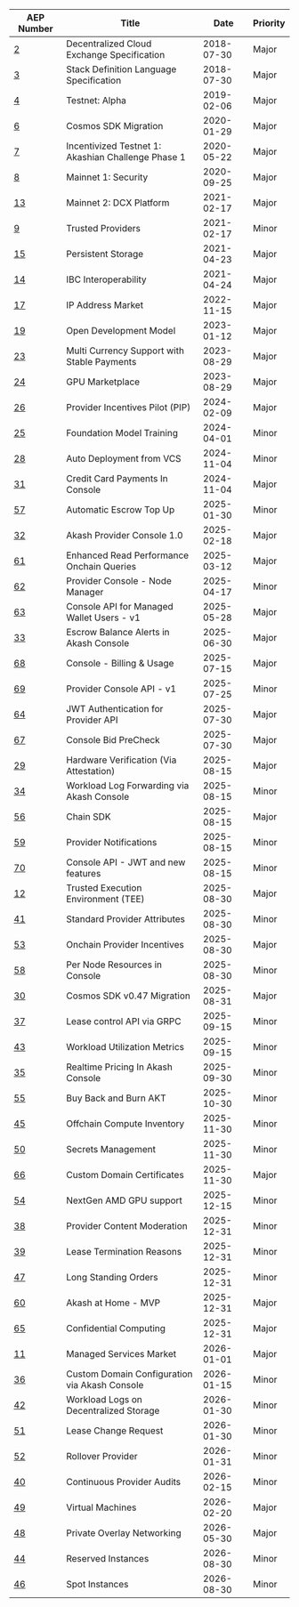 | AEP Number | Title | Date | Priority |
| --- | --- | --- | --- |
| [2](spec/aep-2) | Decentralized Cloud Exchange Specification | 2018-07-30 | Major |
| [3](spec/aep-3) | Stack Definition Language Specification | 2018-07-30 | Major |
| [4](spec/aep-4) | Testnet: Alpha | 2019-02-06 | Major |
| [6](spec/aep-6) | Cosmos SDK Migration | 2020-01-29 | Major |
| [7](spec/aep-7) | Incentivized Testnet 1: Akashian Challenge Phase 1 | 2020-05-22 | Major |
| [8](spec/aep-8) | Mainnet 1: Security | 2020-09-25 | Major |
| [13](spec/aep-13) | Mainnet 2: DCX Platform | 2021-02-17 | Major |
| [9](spec/aep-9) | Trusted Providers | 2021-02-17 | Minor |
| [15](spec/aep-15) | Persistent Storage | 2021-04-23 | Major |
| [14](spec/aep-14) | IBC Interoperability | 2021-04-24 | Major |
| [17](spec/aep-17) | IP Address Market | 2022-11-15 | Major |
| [19](spec/aep-19) | Open Development Model | 2023-01-12 | Major |
| [23](spec/aep-23) | Multi Currency Support with Stable Payments | 2023-08-29 | Major |
| [24](spec/aep-24) | GPU Marketplace | 2023-08-29 | Major |
| [26](spec/aep-26) | Provider Incentives Pilot (PIP) | 2024-02-09 | Major |
| [25](spec/aep-25) | Foundation Model Training | 2024-04-01 | Minor |
| [28](spec/aep-28) | Auto Deployment from VCS | 2024-11-04 | Minor |
| [31](spec/aep-31) | Credit Card Payments In Console | 2024-11-04 | Major |
| [57](spec/aep-57) | Automatic Escrow Top Up | 2025-01-30 | Minor |
| [32](spec/aep-32) | Akash Provider Console 1.0 | 2025-02-18 | Major |
| [61](spec/aep-61) | Enhanced Read Performance Onchain Queries | 2025-03-12 | Major |
| [62](spec/aep-62) | Provider Console - Node Manager | 2025-04-17 | Minor |
| [63](spec/aep-63) | Console API for Managed Wallet Users - v1 | 2025-05-28 | Major |
| [33](spec/aep-33) | Escrow Balance Alerts in Akash Console | 2025-06-30 | Major |
| [68](spec/aep-68) | Console - Billing & Usage | 2025-07-15 | Major |
| [69](spec/aep-69) | Provider Console API - v1 | 2025-07-25 | Minor |
| [64](spec/aep-64) | JWT Authentication for Provider API | 2025-07-30 | Major |
| [67](spec/aep-67) | Console Bid PreCheck | 2025-07-30 | Major |
| [29](spec/aep-29) | Hardware Verification (Via Attestation) | 2025-08-15 | Major |
| [34](spec/aep-34) | Workload Log Forwarding via Akash Console | 2025-08-15 | Minor |
| [56](spec/aep-56) | Chain SDK | 2025-08-15 | Major |
| [59](spec/aep-59) | Provider Notifications | 2025-08-15 | Minor |
| [70](spec/aep-70) | Console API - JWT and new features | 2025-08-15 | Minor |
| [12](spec/aep-12) | Trusted Execution Environment (TEE) | 2025-08-30 | Major |
| [41](spec/aep-41) | Standard Provider Attributes | 2025-08-30 | Minor |
| [53](spec/aep-53) | Onchain Provider Incentives | 2025-08-30 | Major |
| [58](spec/aep-58) | Per Node Resources in Console | 2025-08-30 | Minor |
| [30](spec/aep-30) | Cosmos SDK v0.47 Migration | 2025-08-31 | Major |
| [37](spec/aep-37) | Lease control API via GRPC | 2025-09-15 | Minor |
| [43](spec/aep-43) | Workload Utilization Metrics | 2025-09-15 | Minor |
| [35](spec/aep-35) | Realtime Pricing In Akash Console | 2025-09-30 | Minor |
| [55](spec/aep-55) | Buy Back and Burn AKT | 2025-10-30 | Minor |
| [45](spec/aep-45) | Offchain Compute Inventory | 2025-11-30 | Minor |
| [50](spec/aep-50) | Secrets Management | 2025-11-30 | Minor |
| [66](spec/aep-66) | Custom Domain Certificates | 2025-11-30 | Major |
| [54](spec/aep-54) | NextGen AMD GPU support | 2025-12-15 | Minor |
| [38](spec/aep-38) | Provider Content Moderation | 2025-12-31 | Minor |
| [39](spec/aep-39) | Lease Termination Reasons | 2025-12-31 | Minor |
| [47](spec/aep-47) | Long Standing Orders | 2025-12-31 | Minor |
| [60](spec/aep-60) | Akash at Home - MVP | 2025-12-31 | Major |
| [65](spec/aep-65) | Confidential Computing | 2025-12-31 | Major |
| [11](spec/aep-11) | Managed Services Market | 2026-01-01 | Major |
| [36](spec/aep-36) | Custom Domain Configuration via Akash Console | 2026-01-15 | Minor |
| [42](spec/aep-42) | Workload Logs on Decentralized Storage | 2026-01-30 | Minor |
| [51](spec/aep-51) | Lease Change Request | 2026-01-30 | Minor |
| [52](spec/aep-52) | Rollover Provider | 2026-01-31 | Minor |
| [40](spec/aep-40) | Continuous Provider Audits | 2026-02-15 | Minor |
| [49](spec/aep-49) | Virtual Machines | 2026-02-20 | Major |
| [48](spec/aep-48) | Private Overlay Networking | 2026-05-30 | Major |
| [44](spec/aep-44) | Reserved Instances | 2026-08-30 | Minor |
| [46](spec/aep-46) | Spot Instances | 2026-08-30 | Minor |